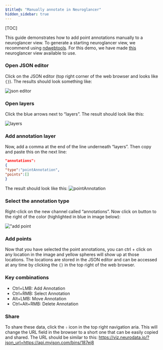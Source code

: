 ```yaml
---
$title@: "Manually annotate in Neuroglancer"
hidden_sidebar: true
---
```


[TOC]

This guide demonstrates how to add point annotations manually to a neuroglancer view.  To generate a starting neuroglancer view, we recommend using <a href="https://ndwebtools.neurodata.io" target="_blank">ndwebtools</a>.  For this demo, we have made <a href="https://viz.neurodata.io/?json_url=https://api.myjson.com/bins/j51ys" target="_blank">this</a> neuroglancer view available to use.

### Open JSON editor

Click on the JSON editor (top right corner of the web browser and looks like `{}`). The results should look something like:

![json editor](/static/images/help/json_editor.png "json editor")

### Open layers

Click the blue arrows next to “layers”. The result should look like this:

![layers](/static/images/help/layers.png "layers")

### Add annotation layer

Now, add a comma at the end of the line underneath “layers”. Then copy and paste this on the next line:

```json
"annotations":
{
"type":"pointAnnotation",
"points":[]
}
```

The result should look like this:
![pointAnnotation](/static/images/help/point_annotations.png "pointAnnotation")

### Select the annotation type

Right-click on the new channel called “annotations”. Now click on button to the right of the color (highlighted in blue in image below):

!["add point](/static/images/help/add_point.png "add point")

### Add points

Now that you have selected the point annotations, you can ctrl + click on any location in the image and yellow spheres will show up at those locations. The locations are stored in the JSON editor and can be accessed at any time by clicking the `{}` in the top right of the web browser.

### Key combinations

- Ctrl+LMB: Add Annotation
- Ctrl+RMB: Select Annotation
- Alt+LMB: Move Annotation
- Ctrl+Alt+RMB: Delete Annotation

### Share

To share these data, click the `⇧` icon in the top right navigation aria.  This will change the URL field in the browser to a short one that can be easily copied and shared.  The URL should be similar to this: <a href="https://viz.neurodata.io/?json_url=https://api.myjson.com/bins/187ej8" target="_blank">https://viz.neurodata.io/?json_url=https://api.myjson.com/bins/187ej8</a>